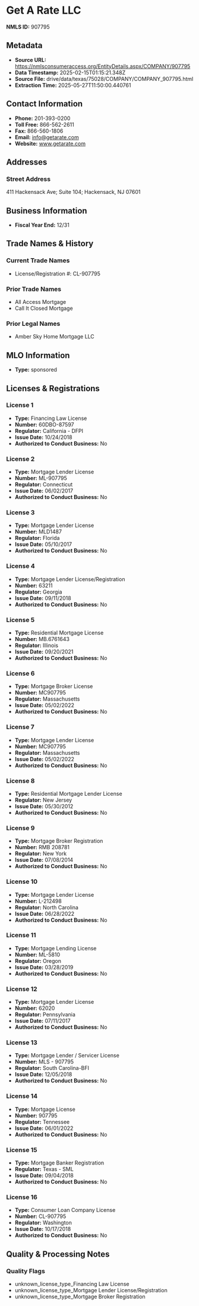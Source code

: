 # Get A Rate LLC

**NMLS ID:** 907795

## Metadata
- **Source URL:** https://nmlsconsumeraccess.org/EntityDetails.aspx/COMPANY/907795
- **Data Timestamp:** 2025-02-15T01:15:21.348Z
- **Source File:** drive/data/texas/75028/COMPANY/COMPANY_907795.html
- **Extraction Time:** 2025-05-27T11:50:00.440761

## Contact Information
- **Phone:** 201-393-0200
- **Toll Free:** 866-562-2611
- **Fax:** 866-560-1806
- **Email:** info@getarate.com
- **Website:** www.getarate.com

## Addresses
### Street Address
411 Hackensack Ave; Suite 104; Hackensack, NJ 07601

## Business Information
- **Fiscal Year End:** 12/31

## Trade Names & History
### Current Trade Names
- License/Registration #: CL-907795

### Prior Trade Names
- All Access Mortgage
- Call It Closed Mortgage

### Prior Legal Names
- Amber Sky Home Mortgage LLC

## MLO Information
- **Type:** sponsored

## Licenses & Registrations

### License 1
- **Type:** Financing Law License
- **Number:** 60DBO-87597
- **Regulator:** California - DFPI
- **Issue Date:** 10/24/2018
- **Authorized to Conduct Business:** No

### License 2
- **Type:** Mortgage Lender License
- **Number:** ML-907795
- **Regulator:** Connecticut
- **Issue Date:** 06/02/2017
- **Authorized to Conduct Business:** No

### License 3
- **Type:** Mortgage Lender License
- **Number:** MLD1487
- **Regulator:** Florida
- **Issue Date:** 05/10/2017
- **Authorized to Conduct Business:** No

### License 4
- **Type:** Mortgage Lender License/Registration
- **Number:** 63211
- **Regulator:** Georgia
- **Issue Date:** 09/11/2018
- **Authorized to Conduct Business:** No

### License 5
- **Type:** Residential Mortgage License
- **Number:** MB.6761643
- **Regulator:** Illinois
- **Issue Date:** 09/20/2021
- **Authorized to Conduct Business:** No

### License 6
- **Type:** Mortgage Broker License
- **Number:** MC907795
- **Regulator:** Massachusetts
- **Issue Date:** 05/02/2022
- **Authorized to Conduct Business:** No

### License 7
- **Type:** Mortgage Lender License
- **Number:** MC907795
- **Regulator:** Massachusetts
- **Issue Date:** 05/02/2022
- **Authorized to Conduct Business:** No

### License 8
- **Type:** Residential Mortgage Lender License
- **Regulator:** New Jersey
- **Issue Date:** 05/30/2012
- **Authorized to Conduct Business:** No

### License 9
- **Type:** Mortgage Broker Registration
- **Number:** RMB 208781
- **Regulator:** New York
- **Issue Date:** 07/08/2014
- **Authorized to Conduct Business:** No

### License 10
- **Type:** Mortgage Lender License
- **Number:** L-212498
- **Regulator:** North Carolina
- **Issue Date:** 06/28/2022
- **Authorized to Conduct Business:** No

### License 11
- **Type:** Mortgage Lending License
- **Number:** ML-5810
- **Regulator:** Oregon
- **Issue Date:** 03/28/2019
- **Authorized to Conduct Business:** No

### License 12
- **Type:** Mortgage Lender License
- **Number:** 62020
- **Regulator:** Pennsylvania
- **Issue Date:** 07/11/2017
- **Authorized to Conduct Business:** No

### License 13
- **Type:** Mortgage Lender / Servicer License
- **Number:** MLS - 907795
- **Regulator:** South Carolina-BFI
- **Issue Date:** 12/05/2018
- **Authorized to Conduct Business:** No

### License 14
- **Type:** Mortgage License
- **Number:** 907795
- **Regulator:** Tennessee
- **Issue Date:** 06/01/2022
- **Authorized to Conduct Business:** No

### License 15
- **Type:** Mortgage Banker Registration
- **Regulator:** Texas - SML
- **Issue Date:** 09/04/2018
- **Authorized to Conduct Business:** No

### License 16
- **Type:** Consumer Loan Company License
- **Number:** CL-907795
- **Regulator:** Washington
- **Issue Date:** 10/17/2018
- **Authorized to Conduct Business:** No

## Quality & Processing Notes
### Quality Flags
- unknown_license_type_Financing Law License
- unknown_license_type_Mortgage Lender License/Registration
- unknown_license_type_Mortgage Broker Registration
